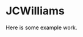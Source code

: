# JCWilliams
<style>
p {color:black;}
body {
text-align: justify}
</style>
Here is some example work.


